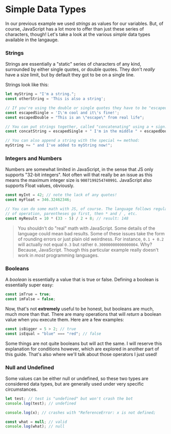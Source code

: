 # Simple Data Types

In our previous example we used _strings_ as values for our variables. But, of course, JavaScript has a lot more to offer than just these series of characters, though! Let's take a look at the various _simple_ data types available in the langauge. 

### Strings

Strings are essentially a "static" series of characters of any kind, surrounded by either single quotes, or double quotes. They don't _really_ have a size limit, but by default they got to be on a single line. 

Strings look like this: 

```javascript
let myString = "I'm a string.";
const otherString = 'This is also a string';

// If you're using the double or single quotes they have to be "escaped":
const escapedSingle = 'I\'m cool and it\'s fine!';
const escapedDouble = "This is an \"escape\" from real life";

// You can put strings together, called "concatenating" using a + sign:
const concatString = escapedSingle + " I'm in the middle " + escapedDouble;

// You can also append a string with the special += method:
myString += " and I've added to myString now!";
```

### Integers and Numbers

Numbers are somewhat limited in JavaScript, in the sense that JS only supports "32-bit integers". Not often will that really be an issue as this means the maximum integer size is `9007199254740991`. JavaScript also supports Float values, obviously. 

```javascript
const myInt = 42; // note the lack of any quotes!
const myFloat = 346.32462346;

// You can do some math with JS, of course. The language follows regular math order
// of operation, parentheses go first, then * and / , etc. 
const myResult = 10 * (33 - 5) / 2 + 8; // result: 148
```

> You shouldn't do "real" math with JavaScript. Some details of the language could mean bad results. Some of these issues take the form of rounding errors or just plain old weirdness. For instance, `0.1 + 0.2` will actually not equal `0.3` but rather `0.30000000000000004`. Why? Because, JavaScript. Though this particular example really doesn't work in _most_ programming languages.

### Booleans

A _boolean_ is essentially a value that is true or false. Defining a boolean is essentially super easy: 

```javascript
const imTrue = true;
const imFalse = false;
```

Now, that's not **extremely** useful to be honest, but booleans are much, much more than that. There are many operations that will _return_ a boolean value when you execute them. Here are a few examples: 

```javascript
const isBigger = 5 > 2; // true
const isEqual = "blue" === "red"; // false
```

Some things are not quite booleans but will act the same. I will reserve this explanation for conditions however, which are explored in another part of this guide. That's also where we'll talk about those operators I just used!

### Null and Undefined

Some values can be either null or undefined, so these two types are considered data types, but are generally used under very specific circumstances.

```javascript
let test; // test is "undefined" but won't crash the bot
console.log(test); // undefined

console.log(x); // crashes with "ReferenceError: x is not defined;

const what = null; // valid
console.log(what); // null
```

